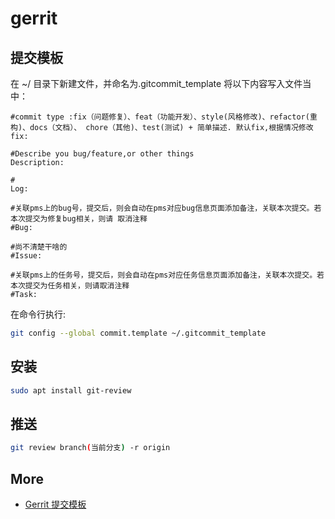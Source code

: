 # gerrit

## 提交模板

在 ~/ 目录下新建文件，并命名为.gitcommit_template 将以下内容写入文件当中：

```text
#commit type :fix（问题修复）、feat（功能开发）、style(风格修改)、refactor(重构)、docs（文档）、 chore（其他)、test(测试) + 简单描述. 默认fix,根据情况修改
fix: 

#Describe you bug/feature,or other things
Description: 

# 
Log: 

#关联pms上的bug号，提交后，则会自动在pms对应bug信息页面添加备注，关联本次提交。若本次提交为修复bug相关，则请 取消注释
#Bug: 

#尚不清楚干啥的 
#Issue: 

#关联pms上的任务号，提交后，则会自动在pms对应任务信息页面添加备注，关联本次提交。若本次提交为任务相关，则请取消注释
#Task: 
```

在命令行执行:

```bash
git config --global commit.template ~/.gitcommit_template
```

## 安装

```bash
sudo apt install git-review
```

## 推送

```bash
git review branch(当前分支) -r origin
```

## More

- [Gerrit 提交模板](https://wikidev.uniontech.com/Gerrit_%E6%8F%90%E4%BA%A4%E6%A8%A1%E6%9D%BF)
